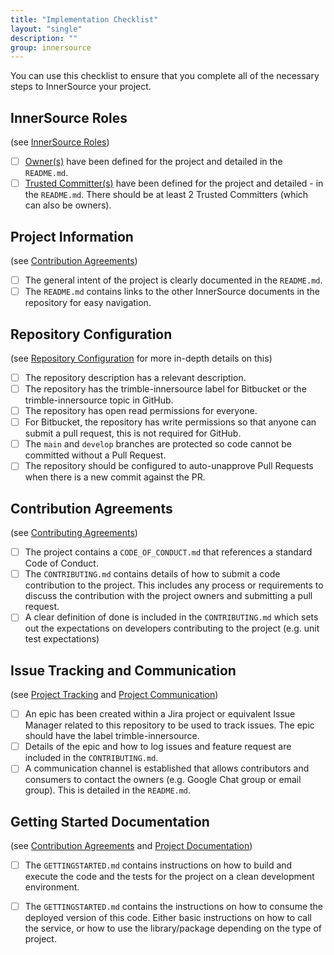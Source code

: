 ```yaml
---
title: "Implementation Checklist"
layout: "single"
description: ""
group: innersource
---
```


<style>
  article ul {margin-left: -20px;}
  article li {list-style: none;}
</style>

You can use this checklist to ensure that you complete all of the necessary steps to InnerSource your project.

## InnerSource Roles

(see [InnerSource Roles](./innersource-roles.md))

- [ ] [Owner(s)](./innersource-roles.md) have been defined for the project and detailed in the `README.md`.
- [ ] [Trusted Committer(s)](./innersource-roles.md) have been defined for the project and detailed - in the `README.md`. There should be at least 2 Trusted Committers (which can also be owners).

## Project Information

(see [Contribution Agreements](./contribution-agreements.md))

- [ ] The general intent of the project is clearly documented in the `README.md`.
- [ ] The `README.md` contains links to the other InnerSource documents in the repository for easy navigation.

## Repository Configuration

(see [Repository Configuration](./repository-configuration.md) for more in-depth details on this)

- [ ] The repository description has a relevant description.
- [ ] The repository has the trimble-innersource label for Bitbucket or the trimble-innersource topic in GitHub.
- [ ] The repository has open read permissions for everyone.
- [ ] For Bitbucket, the repository has write permissions so that anyone can submit a pull request, this is not required for GitHub.
- [ ] The `main` and `develop` branches are protected so code cannot be committed without a Pull Request.
- [ ] The repository should be configured to auto-unapprove Pull Requests when there is a new commit against the PR.

## Contribution Agreements

(see [Contributing Agreements](./contribution-agreements.md))

- [ ] The project contains a `CODE_OF_CONDUCT.md` that references a standard Code of Conduct.
- [ ] The `CONTRIBUTING.md` contains details of how to submit a code contribution to the project. This includes any process or requirements to discuss the contribution with the project owners and submitting a pull request.
- [ ] A clear definition of done is included in the `CONTRIBUTING.md` which sets out the expectations on developers contributing to the project (e.g. unit test expectations)

## Issue Tracking and Communication

(see [Project Tracking](./project-tracking.md) and [Project Communication](./project-communication.md))

- [ ] An epic has been created within a Jira project or equivalent Issue Manager related to this repository to be used to track issues. The epic should have the label trimble-innersource.
- [ ] Details of the epic and how to log issues and feature request are included in the `CONTRIBUTING.md`.
- [ ] A communication channel is established that allows contributors and consumers to contact the owners (e.g. Google Chat group or email group). This is detailed in the `README.md`.

## Getting Started Documentation

(see [Contribution Agreements](./contribution-agreements.md) and [Project Documentation](./project-documentation.md))

- [ ] The `GETTINGSTARTED.md` contains instructions on how to build and execute the code and the tests for the project on a clean development environment.
- [ ] The `GETTINGSTARTED.md` contains the instructions on how to consume the deployed version of this code. Either basic instructions on how to call the service, or how to use the library/package depending on the type of project.

